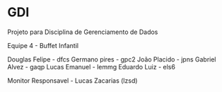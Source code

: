 # GDI
Projeto para Disciplina de Gerenciamento de Dados

Equipe 4 - Buffet Infantil

Douglas Felipe - dfcs
Germano pires - gpc2
João Placido - jpns
Gabriel Alvez - gaqp
Lucas Emanuel - lemmg
Eduardo Luiz - els6

Monitor Responsavel - Lucas Zacarias (lzsd)
